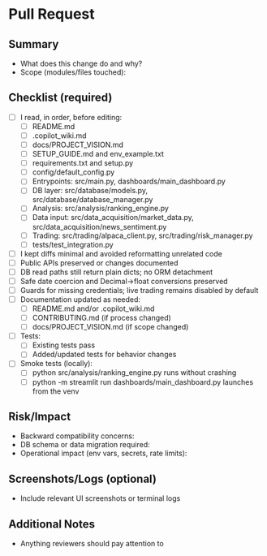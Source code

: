 # Pull Request

## Summary
- What does this change do and why?
- Scope (modules/files touched):

## Checklist (required)
- [ ] I read, in order, before editing:
  - [ ] README.md
  - [ ] .copilot_wiki.md
  - [ ] docs/PROJECT_VISION.md
  - [ ] SETUP_GUIDE.md and env_example.txt
  - [ ] requirements.txt and setup.py
  - [ ] config/default_config.py
  - [ ] Entrypoints: src/main.py, dashboards/main_dashboard.py
  - [ ] DB layer: src/database/models.py, src/database/database_manager.py
  - [ ] Analysis: src/analysis/ranking_engine.py
  - [ ] Data input: src/data_acquisition/market_data.py, src/data_acquisition/news_sentiment.py
  - [ ] Trading: src/trading/alpaca_client.py, src/trading/risk_manager.py
  - [ ] tests/test_integration.py
- [ ] I kept diffs minimal and avoided reformatting unrelated code
- [ ] Public APIs preserved or changes documented
- [ ] DB read paths still return plain dicts; no ORM detachment
- [ ] Safe date coercion and Decimal→float conversions preserved
- [ ] Guards for missing credentials; live trading remains disabled by default
- [ ] Documentation updated as needed:
  - [ ] README.md and/or .copilot_wiki.md
  - [ ] CONTRIBUTING.md (if process changed)
  - [ ] docs/PROJECT_VISION.md (if scope changed)
- [ ] Tests:
  - [ ] Existing tests pass
  - [ ] Added/updated tests for behavior changes
- [ ] Smoke tests (locally):
  - [ ] python src/analysis/ranking_engine.py runs without crashing
  - [ ] python -m streamlit run dashboards/main_dashboard.py launches from the venv

## Risk/Impact
- Backward compatibility concerns:
- DB schema or data migration required:
- Operational impact (env vars, secrets, rate limits):

## Screenshots/Logs (optional)
- Include relevant UI screenshots or terminal logs

## Additional Notes
- Anything reviewers should pay attention to
